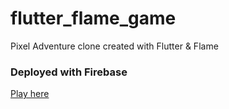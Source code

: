 # flutter_flame_game

Pixel Adventure clone created with Flutter & Flame

### Deployed with Firebase
[Play here](https://pixel-adventure-aa3a6.web.app/)